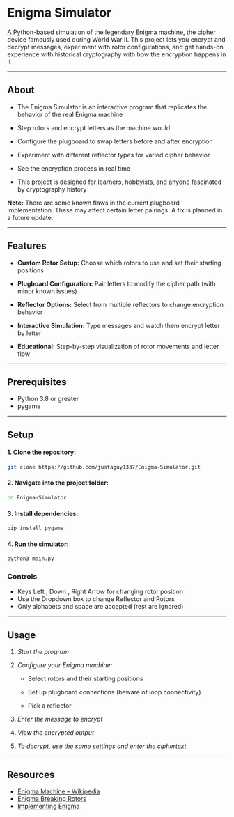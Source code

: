 # Enigma Simulator

A Python-based simulation of the legendary Enigma machine, the cipher device famously used during World War II. This project lets you encrypt and decrypt messages, experiment with rotor configurations, and get hands-on experience with historical cryptography with how the encryption happens in it

---

## About
- The Enigma Simulator is an interactive program that replicates the behavior of the real Enigma machine

-  Step rotors and encrypt letters as the machine would

- Configure the plugboard to swap letters before and after encryption

- Experiment with different reflector types for varied cipher behavior

- See the encryption process in real time

- This project is designed for learners, hobbyists, and anyone fascinated by cryptography history

**Note:** There are some known flaws in the current plugboard implementation. These may affect certain letter pairings. A fix is planned in a future update.

---

## Features
- **Custom Rotor Setup:** Choose which rotors to use and set their starting positions

- **Plugboard Configuration:** Pair letters to modify the cipher path (with minor known issues)

- **Reflector Options:** Select from multiple reflectors to change encryption behavior

- **Interactive Simulation:** Type messages and watch them encrypt letter by letter

- **Educational:** Step-by-step visualization of rotor movements and letter flow

---

## Prerequisites
- Python 3.8 or greater
- pygame

---
## Setup
#### 1. Clone the repository:
```bash
git clone https://github.com/justaguy1337/Enigma-Simulator.git
```

#### 2. Navigate into the project folder:
```bash
cd Enigma-Simulator
```

#### 3. Install dependencies:
```bash
pip install pygame
```

#### 4. Run the simulator:
```bash
python3 main.py
```

### Controls
- Keys Left , Down , Right Arrow for changing rotor position
- Use the Dropdown box to change Reflector and Rotors
- Only alphabets and space are accepted (rest are ignored)
  
---

## Usage
1. *Start the program*

2. *Configure your Enigma machine:*

    - Select rotors and their starting positions

    - Set up plugboard connections (beware of loop connectivity)

    - Pick a reflector

3. *Enter the message to encrypt*

4. *View the encrypted output*

5. *To decrypt, use the same settings and enter the ciphertext*

---

## Resources
- [Enigma Machine – Wikipedia](https://en.wikipedia.org/wiki/Enigma_machine)
- [Enigma Breaking Rotors](https://en.wikipedia.org/wiki/Enigma_rotor_details)
- [Implementing Enigma](https://medium.com/analytics-vidhya/how-to-build-an-enigma-machine-virtualisation-in-python-b5476a1fd922)
